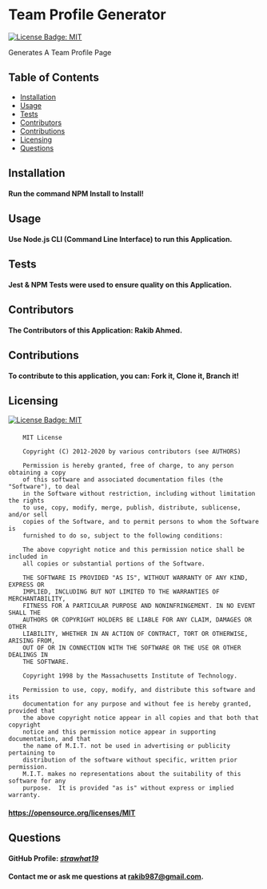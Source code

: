 
  # Team Profile Generator

  [![License Badge: MIT](https://img.shields.io/badge/License-MIT-blue.svg)](https://opensource.org/licenses/MIT)

  Generates A Team Profile Page

   <!-- ## Video 
  [Link To Video](https://youtu.be/VgyQx0brp68) 

  ## Step 1: Navigate to the Terminal
  [![Reveal](./showcase/reveal.gif)](./showcase/reveal.gif)
  ## Step 2: Open your Preferred Terminal
  [![Git Bash Here](./showcase/gitbashhere.gif)](./showcase/gitbashhere.gif)
  ## Step 3: Answer the Questions
  [![Using the App](./showcase/usingtheApp.gif)](./showcase/usingtheApp.gif)
  ## Step 4: Once you Answer All Questions, README is Generated
  [![Final Use](./showcase/finalUse.gif)](./showcase/finalUse.gif)
  ## Step 5: Now you can view the Generated README File
  [![Generated](./showcase/generated.gif)](./showcase/generated.gif)
  ## Step 6: You can Preview it in VS Code
  [![Preview](./showcase/preview.gif)](./showcase/preview.gif)
  ## Step 7: Or push it to Github and View it there
  [![Final Preview](./showcase/finalPreview2.gif)](./showcase/finalPreview2.gif)

  ## Final: Finished Screen
  [![ScreenShot](./showcase/screenshot.JPG)](./showcase/screenshot.JPG) -->

  ## Table of Contents  
  * [Installation](#installation)  
  * [Usage](#usage) 
  * [Tests](#tests)
  * [Contributors](#contributors)
  * [Contributions](#contributions)
  * [Licensing](#licensing)
  * [Questions](#questions)

  ## Installation
  #### Run the command NPM Install to Install!
  
  ## Usage
  #### Use Node.js CLI (Command Line Interface) to run this Application.
  
  ## Tests
  #### Jest & NPM Tests were used to ensure quality on this Application.

  ## Contributors
  #### The Contributors of this Application: Rakib Ahmed.

  ## Contributions
  #### To contribute to this application, you can: Fork it, Clone it, Branch it!

  ## Licensing
  [![License Badge: MIT](https://img.shields.io/badge/License-MIT-blue.svg)](https://opensource.org/licenses/MIT)
  #### 
        MIT License

        Copyright (C) 2012-2020 by various contributors (see AUTHORS)

        Permission is hereby granted, free of charge, to any person obtaining a copy
        of this software and associated documentation files (the "Software"), to deal
        in the Software without restriction, including without limitation the rights
        to use, copy, modify, merge, publish, distribute, sublicense, and/or sell
        copies of the Software, and to permit persons to whom the Software is
        furnished to do so, subject to the following conditions:

        The above copyright notice and this permission notice shall be included in
        all copies or substantial portions of the Software.

        THE SOFTWARE IS PROVIDED "AS IS", WITHOUT WARRANTY OF ANY KIND, EXPRESS OR
        IMPLIED, INCLUDING BUT NOT LIMITED TO THE WARRANTIES OF MERCHANTABILITY,
        FITNESS FOR A PARTICULAR PURPOSE AND NONINFRINGEMENT. IN NO EVENT SHALL THE
        AUTHORS OR COPYRIGHT HOLDERS BE LIABLE FOR ANY CLAIM, DAMAGES OR OTHER
        LIABILITY, WHETHER IN AN ACTION OF CONTRACT, TORT OR OTHERWISE, ARISING FROM,
        OUT OF OR IN CONNECTION WITH THE SOFTWARE OR THE USE OR OTHER DEALINGS IN
        THE SOFTWARE.
        
        Copyright 1998 by the Massachusetts Institute of Technology.

        Permission to use, copy, modify, and distribute this software and its
        documentation for any purpose and without fee is hereby granted, provided that
        the above copyright notice appear in all copies and that both that copyright
        notice and this permission notice appear in supporting documentation, and that
        the name of M.I.T. not be used in advertising or publicity pertaining to
        distribution of the software without specific, written prior permission.
        M.I.T. makes no representations about the suitability of this software for any
        purpose.  It is provided "as is" without express or implied warranty.
  #### https://opensource.org/licenses/MIT
  
  ## Questions
  #### GitHub Profile: [*strawhat19*](https://github.com/strawhat19)
  #### Contact me or ask me questions at [rakib987@gmail.com](mailto:rakib987@gmail.com).
  